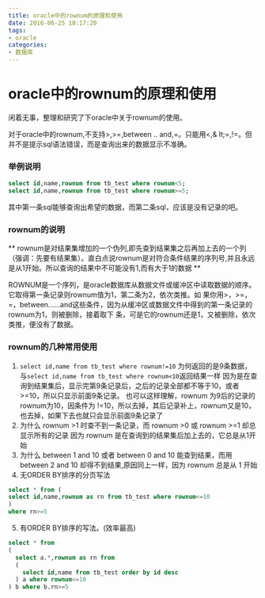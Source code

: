 ```yaml
---
title: oracle中的rownum的原理和使用
date: 2016-06-25 18:17:20
tags:
- oracle
categories:
- 数据库
---
```


# oracle中的rownum的原理和使用

闲着无事，整理和研究了下oracle中关于rownum的使用。

对于oracle中的rownum,不支持>,>=,between .. and,=。只能用<,& lt;=,!=。但并不是提示sql语法错误，而是查询出来的数据显示不准确。

### 举例说明 
```sql
select id,name,rownum from tb_test where rownum<5;
select id,name,rownum from tb_test where rownum>=5;
```
其中第一条sql能够查询出希望的数据，而第二条sql，应该是没有记录的吧。

### rownum的说明
** rownum是对结果集增加的一个伪列,即先查到结果集之后再加上去的一个列 （强调：先要有结果集）。直白点说rownum是对符合条件结果的序列号,并且永远是从1开始。所以查询的结果中不可能没有1,而有大于1的数据 **

ROWNUM是一个序列，是oracle数据库从数据文件或缓冲区中读取数据的顺序。它取得第一条记录则rownum值为1，第二条为2，依次类推。如 果你用>，>=，=，between……and这些条件，因为从缓冲区或数据文件中得到的第一条记录的rownum为1，则被删除，接着取下 条，可是它的rownum还是1，又被删除，依次类推，便没有了数据。
### rownum的几种常用使用
1. ```select id,name from tb_test where rownum!=10```
为何返回的是9条数据，与```select id,name from tb_test where rownum<10```返回结果一样
因为是在查询到结果集后，显示完第9条记录后，之后的记录全部都不等于10，或者 >=10，所以只显示前面9条记录。
也可以这样理解，rownum 为9后的记录的rownum为10，因条件为 !=10，所以去掉，其后记录补上，rownum又是10，也去掉，如果下去也就只会显示前面9条记录了
2. 为什么 rownum >1 时查不到一条记录，而 rownum >0 或 rownum >=1 却总显示所有的记录
 因为 rownum 是在查询到的结果集后加上去的，它总是从1开始
3. 为什么 between 1 and 10 或者 between 0 and 10 能查到结果，而用 between 2 and 10 却得不到结果,原因同上一样，因为 rownum 总是从 1 开始
4. 无ORDER BY排序的分页写法
```sql
select * from (
select id,name,rownum as rn from tb_test where rownum<=10
) 
where rn>=5
```
5. 有ORDER BY排序的写法。(效率最高)
```sql
select * from 
(
  select a.*,rownum as rn from 
  (
    select id,name from tb_test order by id desc 
  ) a where rownum<=10
) b where b.rn>=5
```

